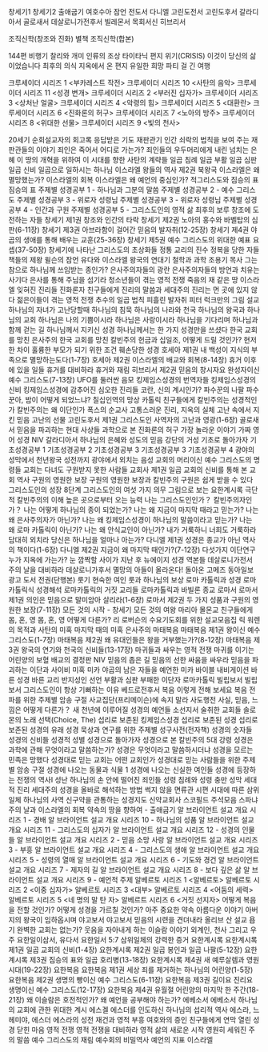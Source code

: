 
창세기1
창세기2
출애굽기
여호수아
잠언
전도서
다니엘
고린도전서
고린도후서
갈라디아서
골로새서
데살로니가전후서 빌레몬서
목회서신
히브리서

조직신학(창조와 진화) 별책
조직신학(합본)

144편 비행기
찰리와 개미
인류의 조상
타이타닉
편지
위기(CRISIS)
이것이 당신의 삶이었습니다
최후의 의식
지옥에서 온 편지
유일한 희망
파티 걸
긴 여행

크루세이더 시리즈 1 <부카레스트 작전>
크루세이더 시리즈 10 <사탄의 음악>
크루세이더 시리즈 11 <성경 변개>
크루세이더 시리즈 2 <부러진 십자가>
크루세이더 시리즈 3 <상처난 얼굴>
크루세이더 시리즈 4 <악령의 힘>
크루세이더 시리즈 5 <대환란>
크루세이더 시리즈 6 <진화론의 허구>
크루세이더 시리즈 7 <노아의 방주>
크루세이더 시리즈 8 <위대한 선물>
크루세이더 시리즈 9 <빛의 천사>

20세기 순회설교자의 회고록
응답받은 기도
재판관기 인간 쇠락의 법칙을 보여 주는 재판관들의 이야기
죄인은 죽어서 어디로 가는가?
죄인들의 우두머리에게 내린 넘치는 은혜
이 땅의 개혁을 위하여
이 시대를 향한 사탄의 계략들
일곱 침례
일곱 부활
일곱 심판
일곱 신비
일곱으로 일하시는 하나님
이스라엘 왕들의 역사 제2권 북왕국 이스라엘은 왜 멸망했는가?
이스라엘의 회복
이스라엘은 왜 예언의 중심인가?
적그리스도와 짐승의 표
짐승의 표
주제별 성경공부 1 - 하나님과 그분의 말씀
주제별 성경공부 2 - 예수 그리스도
주제별 성경공부 3 - 위로자 성령님
주제별 성경공부 3 - 위로자 성령님
주제별 성경공부 4 - 인간과 구원
주제별 성경공부 5 - 그리스도인의 영적 삶
최후의 보루
창조에 도전하는 자들
창세기 제1권 창조와 인간의 타락
창세기 제2권 노아의 홍수와 바벨탑의 심판(6-11장)
창세기 제3권 아브라함이 걸어간 믿음의 발자취(12-25장)
창세기 제4권 야곱의 생애를 통해 배우는 교훈(25-36장)
창세기 제5권 예수 그리스도의 위대한 예표 요셉(37-50장)
창세기에 나타난 그리스도의 초상화들
정통 교리의 진수
정복을 당한 자들
책들의 제왕
윌슨의 잠언
유다와 이스라엘 왕국의 연대기
철학과 과학
조용기 목사 그는 참으로 하나님께 쓰임받는 종인가?
은사주의자들의 광란
은사주의자들의 방언과 치유는 사기다
은사를 통해 주님을 섬기라
청소년들이 겪는 영적 전쟁
죽음의 재 같은 땅 이스라엘
잊혀진 진리들
진화론자 친구들에게
진리의 말씀과 세대주의
진리는 먼 곳에 있지 않다
젊은이들이 겪는 영적 전쟁
추수의 일곱 법칙
피흘린 발자취
피터 럭크만의 그림 설교
하나님의 자녀가 고난당할때
하나님의 침묵
하나님의 나라와 천국
하나님의 왕국과 하나님의 교회
하나님은 나의 기쁨이시라
하나님은 사랑이시라
하나님을 기다리며
하나님과 함께 걷는 길
하나님께서 지키신 성경
하나님께서는 한 가지 성경만을 쓰셨다
한국 교회를 망친 은사주의
한국 교회를 망친 칼빈주의
헌금과 십일조, 어떻게 드릴 것인가?
현저한 차이
훌륭한 부모가 되기 위한 조건
훼손당한 성경
호세아 제1권 내 백성이 지식의 부족으로 멸망하는도다(1-7장)
호세아 제2권 이스라엘의 배교와 회복(8-14장)
휴거 이후에 있을 일들
휴거를 대비하라
휴거와 재림
히브리서 제2권 믿음의 창시자요 완성자이신 예수 그리스도(7-13장)
UFO를 둘러싼 음모
킹제임스성경의 번역자들
킹제임스성경의 신비
킹제임스성경에 감추어진 심오한 진리들
코란, 신의 계시인가?
파수꾼의 나팔
파수꾼아, 밤이 어떻게 되었느냐?
칠십인역의 망상
카톨릭 친구들에게
칼빈주의는 성경적인가
칼빈주의는 왜 이단인가
폭스의 순교사
고통스러운 진리, 지옥의 실체
고난 속에서 지킨 믿음
고난의 선물
고린도후서 제1권 그리스도인 사역자의 고난과 영광(1-6장)
골로새서 믿음을 파괴하는 현대 사상들
과학으로 본 진화론의 허구
가장 놀라운 이야기
가짜 영어 성경 NIV
갈라디아서 하나님의 은혜와 성도의 믿음
강단의 거성
기초로 돌아가자
기초성경공부 1
기초성경공부 2
기초성경공부 3
기초성경공부 3
기초성경공부 4
광야의 성막에서 천년왕국 성전까지
광야에서 외치는 음성
교회의 머리이신 예수 그리스도의 명령들
교회는 다녀도 구원받지 못한 사람들
교회사 제1권 일곱 교회의 신비를 통해 본 교회 역사
구원의 영원한 보장
구원의 영원한 보장과 칼빈주의
구원은 쉽게 받을 수 있다
그리스도인의 성장 8단계
그리스도인의 여섯 가지 의무
그림으로 보는 요한계시록
극단적 칼빈주의의 이해
높은 곳으로부터 오는 능력
나는 그리스도인인가？ 칼빈주의자인가？
나는 어떻게 하나님의 종이 되었는가?
나는 왜 지금이 마지막 때라고 믿는가?
나는 왜 은사주의자가 아닌가?
나는 왜 킹제임스성경이 하나님의 말씀이라고 믿는가?
나는 왜 로마 카톨릭이 아닌가?
나는 왜 안식교인이 아닌가?
내가 거룩하니 너희도 거룩하라
담대히 외치라
당신은 하나님을 얼마나 아는가?
다니엘 제1권 성경은 종교가 아닌 역사의 책이다(1-6장)
다니엘 제2권 지금이 왜 마지막 때인가?(7-12장)
다섯가지 이단연구
누가 지옥에 가는가?
눈 깜짝할 사이가 지난 후
뉴에이지 성경 역본들
데살로니가전서 주의 날을 대비하라
데살로니가후서 멸망의 아들이 올라온다!
돌아온 고메즈
동아일보 광고 도서 전권(단행본)
룻기 현숙한 여인 룻과 하나님의 보상
로마 카톨릭과 성경
로마 카톨릭식 성경해석
로마카톨릭의 거짓 교리들
로마카톨릭과 바빌론 종교
로마서
로마서 제1권 의인은 믿음으로 말미암아 살리라(1-6장)
로마서 제2권 두 가지 성품과 구원의 영원한 보장(7-11장)
모든 것의 시작 - 창세기
모든 것의 여왕 마리아
몰몬교 친구들에게
몸, 혼, 영
몸, 혼, 영 어떻게 다른가?
리 로버슨의 수요기도회를 위한 설교모음집
릭 워렌의 목적과 사탄의 미혹
마지막 때의 미혹 은사주의
마태복음
마태복음 제1권 왕이신 예수 그리스도(1-7장)
마태복음 제2권 왜 유대인들은 왕을 거부했는가?(8-12장)
마태복음 제3권 왕국의 연기와 천국의 신비들(13-17장)
마귀들과 싸우는 영적 전쟁
마귀를 이기는 어린양의 보혈
배교의 결정판 NIV
믿음의 좁은 길
믿음의 선한 싸움을 싸우라
믿음을 파괴하는 이단과 사이비
미혹
미카 야곱의 남은 자들을 예언한 미카
바이블 내비게이션
바른 성경 바른 교리
반지성인 선언
부활과 심판
부패한 이단자 로마카톨릭
빌립보서
빌립보서 그리스도인이 항상 기뻐하는 이유
베드로전후서
복음 이렇게 전해 보세요
복음 전파를 위한 주제별 암송 구절
사교집단(프리메이슨)에 속지 말라
사도행전
사실, 믿음, 느낌은 어떻게 다른가？
새 천년에 이루어질 성경의 예언들
소선지서
술취한 교회들
솔로몬의 노래
선택(Choice, The)
섭리로 보존된 킹제임스성경
섭리로 보존된 성경
섭리로 보존된 성경의 유래
성경 묵상과 연구를 위한 주제별 성구사전(전자책)
성경의 숫자들
성경의 신비들
성경적 성별
성경으로 돌아가자
성경으로 본 칼빈주의 5대 강령
성경은 과학에 관해 무엇이라고 말씀하는가?
성경은 무엇이라고 말씀하시더냐
성경을 모르는 민족은 망했다
성경대로 믿는 교회는 어떤 교회인가
성경대로 믿는 사람들을 위한 주제별 암송 구절
성경에 나오는 동물과 식물 1
성경에 나오는 신실한 여인들
성경에 등장하는 전쟁의 역사Ⅰ
성난 하나님의 손 안에 떨어진 죄인들
성령 침례와 성령 충만
성막
세대적 진리
세대주의 성경을 올바로 해석하는 방법
썩지 않을 면류관
시편
시대에 따른 삼위일체 하나님의 사역
신구약을 관통하는 성경지도
신약교회사
스코필드 주석모음
스파냐 주의 날과 이스라엘의 회복
약속의 땅을 향하여 - 출애굽기
알 브라이언트 설교 개요 시리즈 1 - 경배
알 브라이언트 설교 개요 시리즈 10 - 하나님의 성품
알 브라이언트 설교 개요 시리즈 11 - 그리스도의 십자가
알 브라이언트 설교 개요 시리즈 12 - 성경의 인물들
알 브라이언트 설교 개요 시리즈 2 - 믿음 소망 사랑
알 브라이언트 설교 개요 시리즈 3 - 부흥
알 브라이언트 설교 개요 시리즈 4 - 그리스도의 생애
알 브라이언트 설교 개요 시리즈 5 - 성령의 열매
알 브라이언트 설교 개요 시리즈 6 - 기도와 경건
알 브라이언트 설교 개요 시리즈 7 - 제자의 길
알 브라이언트 설교 개요 시리즈 8 - 보다 깊은 삶
알 브라이언트 설교 개요 시리즈 9 - 예언적 주제
알베르토 시리즈 1 <알베르토>
알베르토 시리즈 2 <이중 십자가>
알베르토 시리즈 3 <대부>
알베르토 시리즈 4 <어둠의 세력>
알베르토 시리즈 5 <네 명의 말 탄 자>
알베르트 시리즈 6 <거짓 선지자>
어떻게 복음을 전할 것인가?
어떻게 성경을 가르칠 것인가?
아주 중요한 약속
아름다운 이야기
아버지의 왕국이 임하옵시며
야고보서
야고보서 믿음의 시련을 견뎌내라
올리브 산 설교
욥기
완벽한 교회는 없는가?
웃음을 자아내게 하는 이슬람 이야기
외계인, 천사 그리고 우주
요한일이삼서, 유다서
요한일서 5:7 삼위일체의 강력한 증거
요한계시록
요한계시록 제1권 일곱 교회의 신비(1-4장)
요한계시록 제2권 일곱 봉인과 일곱 나팔(5-12장)
요한계시록 제3권 짐승의 표와 일곱 호리병(13-18장)
요한계시록 제4권 새 예루살렘과 영원 시대(19-22장)
요한복음
요한복음 제1권 세상 죄를 제거하는 하나님의 어린양(1-5장)
요한복음 제2권 생명의 빵이신 예수 그리스도(6-11장)
요한복음 제3권 길이요 진리요 생명이신 예수 그리스도(12-17장)
요한복음 제4권 유월절 어린양의 마지막 한 주간(18-21장)
왜 이슬람은 호전적인가?
왜 예언을 공부해야 하는가?
에베소서
에베소서 하나님의 교회에 관한 위대한 계시
에스겔
에스더를 인도하신 하나님의 섭리적 역사
에스라, 느헤미야, 에스더
에스라의 성전 재건과 영적 부흥
여호와의 증인 친구들에게
연막
열린 성경 닫힌 마음
영적 전쟁
영적 전쟁을 대비하라
영적 삶의 새로운 시작
영원히 세워진 주의 말씀
예수 그리스도의 재림
예수회의 비밀역사
예언의 지표 이스라엘